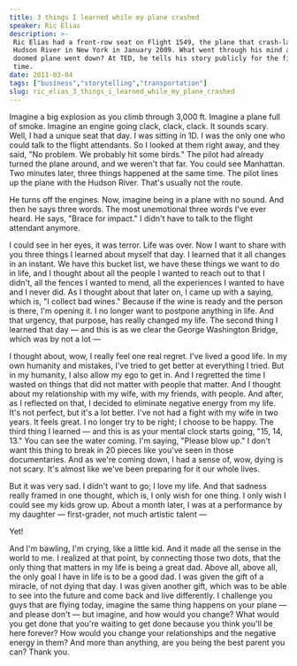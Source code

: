 ```yaml
---
title: 3 things I learned while my plane crashed
speaker: Ric Elias
description: >-
 Ric Elias had a front-row seat on Flight 1549, the plane that crash-landed in the
 Hudson River in New York in January 2009. What went through his mind as the
 doomed plane went down? At TED, he tells his story publicly for the first
 time.
date: 2011-03-04
tags: ["business","storytelling","transportation"]
slug: ric_elias_3_things_i_learned_while_my_plane_crashed
---
```


Imagine a big explosion as you climb through 3,000 ft. Imagine a plane full of smoke.
Imagine an engine going clack, clack, clack. It sounds scary. Well, I had a unique seat
that day. I was sitting in 1D. I was the only one who could talk to the flight attendants.
So I looked at them right away, and they said, "No problem. We probably hit some birds."
The pilot had already turned the plane around, and we weren't that far. You could see
Manhattan. Two minutes later, three things happened at the same time. The pilot lines up
the plane with the Hudson River. That's usually not the route.

He turns off the engines. Now, imagine being in a plane with no sound. And then he says
three words. The most unemotional three words I've ever heard. He says, "Brace for
impact." I didn't have to talk to the flight attendant anymore.

I could see in her eyes, it was terror. Life was over. Now I want to share with you three
things I learned about myself that day. I learned that it all changes in an instant. We
have this bucket list, we have these things we want to do in life, and I thought about all
the people I wanted to reach out to that I didn't, all the fences I wanted to mend, all
the experiences I wanted to have and I never did. As I thought about that later on, I came
up with a saying, which is, "I collect bad wines." Because if the wine is ready and the
person is there, I'm opening it. I no longer want to postpone anything in life. And that
urgency, that purpose, has really changed my life. The second thing I learned that day —
and this is as we clear the George Washington Bridge, which was by not a lot
—

I thought about, wow, I really feel one real regret. I've lived a good life. In my own
humanity and mistakes, I've tried to get better at everything I tried. But in my humanity,
I also allow my ego to get in. And I regretted the time I wasted on things that did not
matter with people that matter. And I thought about my relationship with my wife, with my
friends, with people. And after, as I reflected on that, I decided to eliminate negative
energy from my life. It's not perfect, but it's a lot better. I've not had a fight with my
wife in two years. It feels great. I no longer try to be right; I choose to be happy. The
third thing I learned — and this is as your mental clock starts going, "15, 14, 13." You
can see the water coming. I'm saying, "Please blow up." I don't want this thing to break
in 20 pieces like you've seen in those documentaries. And as we're coming down, I had a
sense of, wow, dying is not scary. It's almost like we've been preparing for it our whole
lives.

But it was very sad. I didn't want to go; I love my life. And that sadness really framed
in one thought, which is, I only wish for one thing. I only wish I could see my kids grow
up. About a month later, I was at a performance by my daughter — first-grader, not much
artistic talent —

Yet!

And I'm bawling, I'm crying, like a little kid. And it made all the sense in the world to
me. I realized at that point, by connecting those two dots, that the only thing that
matters in my life is being a great dad. Above all, above all, the only goal I have in
life is to be a good dad. I was given the gift of a miracle, of not dying that day. I was
given another gift, which was to be able to see into the future and come back and live
differently. I challenge you guys that are flying today, imagine the same thing happens on
your plane — and please don't — but imagine, and how would you change? What would you get
done that you're waiting to get done because you think you'll be here forever? How would
you change your relationships and the negative energy in them? And more than anything, are
you being the best parent you can? Thank you.

<!--
ad_duration=3.33
event="TED2011"
external_start_time=0
intro_duration=11.82
is_subtitle_required="False"
is_talk_featured="True"
language="en"
language_swap="False"
native_language="en"
number_of_related_talks=6
number_of_speakers=1
number_of_subtitled_videos=52
number_of_tags=3
number_of_talk_download_languages=54
number_of_talk_more_resources=0
number_of_talk_recommendations=0
number_of_talks_take_actions=0
post_ad_duration=0.83
published_timestamp="2011-04-22 14:36:00"
recording_date="2011-03-04"
speaker_description="Entrepreneur"
speaker_is_published=1
speaker_name="Ric Elias"
talk_name="3 things I learned while my plane crashed"
talks_tags=["business","storytelling","transportation"]
url_audio="https://download.ted.com/talks/RicElias_2011U.mp3?apikey=acme-roadrunner"
url_photo_speaker="https://pe.tedcdn.com/images/ted/74ab15993b8be65e813f9d509d831fb1e63c2c44_254x191.jpg"
url_photo_talk="https://pe.tedcdn.com/images/ted/e68de505b5ff94ae182d73509a20f6c6ba43d35c_1600x1200.jpg"
url_webpage="https://www.ted.com/talks/ric_elias_3_things_i_learned_while_my_plane_crashed"
video_type_name="TED Stage Talk"
-->